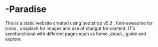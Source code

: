 # -Paradise
This is a static website created using bootstrap v5.3 , font-awesome for icons , unsplash for images  and use of chatgpt for content. IT's semifunctional with different pages such as home ,about , guide and explore.
